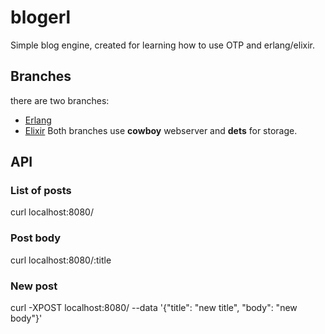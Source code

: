 # blogerl

Simple blog engine, created for learning how to use OTP and erlang/elixir.
## Branches
there are two branches:
- [Erlang](https://github.com/amirrezaask/blogerl/tree/erlang)
- [Elixir](https://github.com/amirrezaask/blogerl/tree/elixir)
Both branches use **cowboy** webserver and **dets** for storage.


## API
### List of posts
curl localhost:8080/
### Post body
curl localhost:8080/:title

### New post
curl -XPOST localhost:8080/ --data '{"title": "new title", "body": "new body"}'
